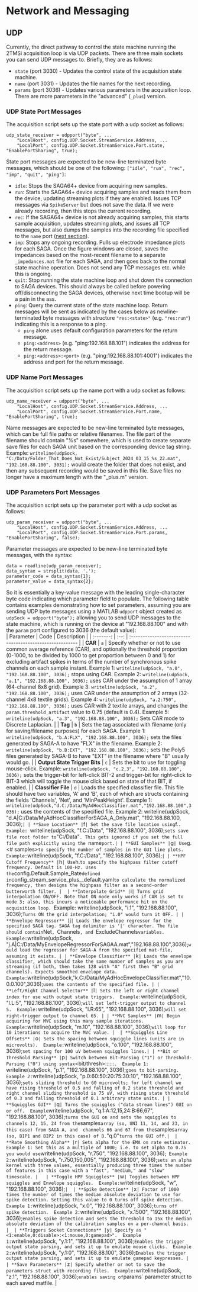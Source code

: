 # Network and Messaging #

## UDP ## 
Currently, the direct pathway to control the state machine running the 2TMSi acquisition loop is via UDP packets. There are three main sockets you can send UDP messages to. Briefly, they are as follows:   
* `state` (port 3030) - Updates the control state of the acquisition state machine. 
* `name` (port 3031) - Updates the file names for the next recording.
* `params` (port 3036) - Updates various parameters in the acquisition loop. There are more parameters in the "advanced" (`_plus`) version.  

### UDP State Port Messages ###
The acquisition script sets up the state port with a udp socket as follows:  
```
udp_state_receiver = udpport("byte", ...
    "LocalHost", config.UDP.Socket.StreamService.Address, ...
    "LocalPort", config.UDP.Socket.StreamService.Port.state, "EnablePortSharing", true);
```  
State port messages are expected to be new-line terminated byte messages, which should be one of the following: `["idle", "run", "rec", "imp", "quit", "ping"]`:  
* `idle`: Stops the SAGA64+ device from acquiring new samples. 
* `run`: Starts the SAGA64+ device acquiring samples and reads them from the device, updating streaming plots if they are enabled. Issues TCP messages via `SpikeServer` but does not save the data. If we were already recording, then this stops the current recording.  
* `rec`: If the SAGA64+ device is not already acquiring samples, this starts sample acquisition, updates streaming plots, and issues all TCP messages, but also dumps the samples into the recording file specified to the `name` port ([next section](#udp-name-port-messages)). 
* `imp`: Stops any ongoing recording. Pulls up electrode impedance plots for each SAGA. Once the figure windows are closed, saves the impedances based on the most-recent filename to a separate `_impedances.mat` file for each SAGA, and then goes back to the normal state machine operation. Does not send any TCP messages etc. while this is ongoing.  
* `quit`: Stop running the state machine loop and shut down the connection to SAGA devices. This should always be called before powering off/disconnecting the SAGA devices, otherwise next time bootup will be a pain in the ass.  
* `ping`: Query the current state of the state machine loop. Return messages will be sent as indicated by the cases below as newline-terminated byte messages with structure `"res:<state>"` (e.g. `"res:run"`) indicating this is a response to a ping.  
  + `ping` alone uses default configuration parameters for the return message.
  + `ping:<address>` (e.g. "ping:192.168.88.101") indicates the address for the return message. 
  + `ping:<address>:<port>` (e.g. "ping:192.168.88.101:4001") indicates the address and port for the return message. 

### UDP Name Port Messages ###
The acquisition script sets up the name port with a udp socket as follows:  
```
udp_name_receiver = udpport("byte", ...
    "LocalHost", config.UDP.Socket.StreamService.Address, ...
    "LocalPort", config.UDP.Socket.StreamService.Port.name, "EnablePortSharing", true);
```  
Name messages are expected to be new-line terminated byte messages, which can be full file paths or relative filenames. The file part of the filename should contain "%s" somewhere, which is used to create separate save files for each SAGA unit based on the corresponding device tag string.  Example: `writeline(udpSock, "C:/Data/Folder_That_Does_Not_Exist/Subject_2024_03_15_%s_22.mat", "192.168.88.100", 3031);` would create the folder that does not exist, and then any subsequent recording would be saved in this file. Save files no longer have a maximum length with the "_plus.m" version.

### UDP Parameters Port Messages ###
The acquisition script sets up the parameter port with a udp socket as follows:  
```
udp_param_receiver = udpport("byte", ...
    "LocalHost", config.UDP.Socket.StreamService.Address, ...
    "LocalPort", config.UDP.Socket.StreamService.Port.params, "EnablePortSharing", false);
```  
Parameter messages are expected to be new-line terminated byte messages, with the syntax:  
```
data = readline(udp_param_receiver);
data_syntax = strsplit(data, '.');
parameter_code = data_syntax{1};
parameter_value = data_syntax{2};
```
So it is essentially a key-value message with the leading single-character byte code indicating which parameter field to populate. The following table contains examples demonstrating how to set parameters, assuming you are sending UDP byte messages using a MATLAB `udpport` object created as `udpSock = udpport("byte");` allowing you to send UDP messages to the state machine, which is running on the device at "192.168.88.100" and with the `param` port configured to 3036 (the default value):    
| Parameter | Code | Description                                              |
| :-------: | :--: | :------------------------------------------------------- |
| **CAR** | `a` | Specify whether or not to use common average reference (CAR), and optionally the threshold proportion (0-1000, to be divided by 1000 to get proportion between 0 and 1) for excluding artifact spikes in terms of the number of synchronous spike channels on each sample instant.  Example 1: `writeline(udpSock, "a.0", "192.168.88.100", 3036);` stops using CAR.  Example 2: `writeline(udpSock, "a.1", "192.168.88.100", 3036);` uses CAR under the assumption of 1 array (64-channel 8x8 grid).  Example 3: `writeline(udpSock, "a.2", "192.168.88.100", 3036);` uses CAR under the assumption of 2 arrays (32-channel 4x8 textile grids).  Example 4: `writeline(udpSock, "a.2:750", "192.168.88.100", 3036);` uses CAR with 2 textile arrays, and changes the `param.threshold_artifact` value to 0.75 (default is 0.4).  Example 5: `writeline(udpSock, "a.3", "192.168.88.100", 3036);` Sets CAR mode to Discrete Laplacian. |
| **Tag** | `b` | Sets the tag associated with filename (only for saving/filename purposes) for each SAGA.  Example 1:  `writeline(udpSock, "b.A:FLX", "192.168.88.100", 3036);` sets the files generated by SAGA-A to have "FLX" in the filename.  Example 2: `writeline(udpSock, "b.B:EXT", "192.168.88.100", 3036);` sets the Poly5 files generated by SAGA-B to have "EXT" in the filename where "B" usually would go. |
| **Output State Trigger Bits** | `c` | Sets the bit to use for toggling mouse-click.  Example: `writeline(udpSock, "c.2,3", "192.168.88.100", 3036);` sets the trigger-bit for left-click BIT-2 and trigger-bit for right-click to BIT-3 which will toggle the mouse click based on state of that BIT, if enabled. |
| **Classifier File** | `d` | Loads the specified classifier file. This file should have two variables, 'A' and 'B', each of which are structs containing the fields 'Channels', 'Net', and 'MinPeakHeight'.  Example 1: `writeline(udpSock,"d.C:/Data/MyAdHocClassifier.mat","192.168.88.100",3036);` uses the contents of the specified file.  Example 2: writeline(udpSock, "d.A|C:/Data/MyAdHocClassifierForSAGA_A_Only.mat", "192.168.88.100, 3036);` |
| **Save Location** | `f` | Set the save file location using `f.<folder>`.  Example: `writeline(udpSock, "f.C:/Data", "192.168.88.100", 3036);` sets save file root folder to `"C:/Data"`. This gets ignored if you set the full file path explicitly using the `name` port.|
| **GUI Samples** | `g` | Use `g.<# samples>` to specify the number of samples in the GUI line plots.  Example: `writeline(udpSock, "f.C:/Data", "192.168.88.100", 3036);` |
| **HPF Cutoff Frequency** | `h` | Use `h.<fc>` to specify the highpass filter cutoff frequency. Default is 100-Hz. Uses the `config.Default.Sample_Rate` defined in `config_stream_service_plus__default.yaml` to calculate the normalized frequency, then designs the highpass filter as a second-order butterworth filter. | 
| **Interpolate Grid** | `i` | Turns grid interpolation ON/OFF. Note that ON mode only works if CAR is set to mode 3; also, this incurs a noticeable performance hit on the acquisition loop.  `Example: writeline(udpSock, "i.1", "192.168.88.100", 3036);` Turns ON the grid interpolation; "i.0" would turn it OFF. |
| **Envelope Regressor** | `j` | Loads the envelope regressor for the specified SAGA tag. SAGA tag delimiter is '|' character. The file should contain `Net`, `Channels`, and `ExcludeChannels` variables.  Example: `writeline(udpSock, "j.A|C:/Data/MyEnvelopeRegressorForSAGAA.mat","192.168.88.100",3036);` would load the regressor for SAGA-A from the specified mat-file, assuming it exists. |
| **Envelope Classifier** | `k` | Loads the envelope classifier, which should take the same number of samples as you are streaming (if both, then takes 128 with "A" first then "B" grid channels). Expects smoothed envelope data.  Example: `writeline(udpSock,"k.C:/Data/MyAdHocEnvelopeClassifier.mat","10.0.0.100",3036);` uses the contents of the specified file. |
| **Left/Right Channel Selector** | `l` | Sets the left or right channel index for use with output state triggers.  Example: `writeline(udpSock, "l.L:5", "192.168.88.100", 3036);` will set left-trigger output to channel 5.  Example: `writeline(udpSock, "l.R:65", "192.168.88.100", 3036);` will set right-trigger output to channel 65. |
| **MVC Samples** | `m` | Begin acquiring for MVC using this many sample iterations.  Example: `writeline(udpSock, "m.10", "192.168.88.100", 3036);` will loop for 10 iterations to acquire the MVC value. | 
| **Squiggles Line Offsets** | `o` | Sets the spacing between squiggle lines (units are in microvolts).  Example: `writeline(udpSock, "o.100", "192.168.88.100", 3036);` set spacing for 100 uV between squiggles lines.|
| **Bit or Threshold Parsing** | `p` | Switch between Bit-Parsing ("1") or Threshold-Parsing ("0") using syntax `<bit/thresh>:<left-sliding-thresh>:<left-rising-thresh>:<left-falling-thresh>:<right-sliding-thresh>:<right-rising-thresh>:<right-falling-thresh>`.  Example 1: `writeline(udpSock, "p.1", "192.168.88.100", 3036);` goes to bit-parsing.  Example 2: `writeline(udpSock, "p.0:60:50:20:75:30:10", "192.168.88.100", 3036);` sets sliding threshold to 60 microvolts; for left channel we have rising threshold of 0.5 and falling of 0.2 state threshold and right channel sliding threshold is 75 uV, with rising state threshold of 0.3 and falling threshold of 0.1 arbitrary state units. |
| **Squiggles GUI** | `q` | Turns the squiggles ("data stream lines") GUI on or off.  Example `writeline(udpSock, "q.1:A:12,15,24:B:66,67", "192.168.88.100", 3036);` turns the GUI on and sets the squiggles to channels 12, 15, 24 from the `samples` array (so, UNI 11, 14, and 23, in this case) from SAGA A, and  channels 66 and 67 from the `samples` array (so, BIP1 and BIP2 in this case) of B. `"q.0"` turns the GUI off.| 
| **Rate Smoothing Alpha** | `r` | Sets alpha for the EMA on rate estimator.  Example 1: Set this as a multiple of 1000; i.e. to set alpha to 0.75 you would use `writeline(udpSock, "r.750", "192.168.88.100", 3036);`  Example 2: `writeline(udpSock, "r.750,150,005", "192.168.88.100", 3036);` sets an alpha kernel with three values, essentially producing three times the number of features in this case with a "fast", "medium," and "slow" timescale. |  
| **Toggle HPF Squiggles** | `w` | Toggles between HPF squiggles and Envelope squiggles.  Example: `writeline(udpSock, "w", "192.168.88.100", 3036);` | 
| **Spike Detection** | `x` | Factor of 1000 times the number of times the median absolute deviation to use for spike detection. Setting this value to 0 turns off spike detection.  Example 1: `writeline(udpSock, "x.0", "192.168.88.100", 3036);` turns off spike detection.  Example 2: `writeline(udpSock, "x.1500", "192.168.88.100", 3036);` enables spike detection and sets the threshold to 15x the median absolute deviation of the calibration samples on a per-channel basis. | 
| **Triggers Socket Connections** | `y` | Specify as "<1:enable,0:disable>:<1:mouse,0:gamepad>".  Example 1: `writeline(udpSock, "y.1:1", "192.168.88.100", 3036);` Enables the trigger output state parsing, and sets it up to emulate mouse clicks.  Example 2: `writeline(udpSock, "y.1:0", "192.168.88.100", 3036);` Enables the trigger output state parsing, and sets it up to emulate gamepad keypresses. |
| **Save Parameters** | `z` | Specify whether or not to save the parameters struct with recording files.  Example: `writeline(udpSock, "z.1", "192.168.88.100", 3036);` enables saving of `params` parameter struct to each saved matfile. | 

